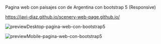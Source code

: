 Pagina web con paisajes con de Argentina con bootstrap 5 (Responsive)

https://javi-diaz.github.io/scenery-web-page.github.io/

![previewDesktop-pagina-web-con-bootstrap5](https://user-images.githubusercontent.com/88525089/160261741-b1bc24c9-7dc1-45da-b471-e120f5090509.png)

![previewMobile-pagina-web-con-bootstrap5](https://user-images.githubusercontent.com/88525089/160261756-cda7eaf0-e230-4f97-931b-4dbaabdb69b8.png)



